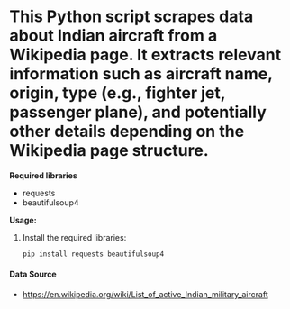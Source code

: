 # This Python script scrapes data about Indian aircraft from a Wikipedia page. It extracts relevant information such as aircraft name, origin, type (e.g., fighter jet, passenger plane), and potentially other details depending on the Wikipedia page structure.

**Required libraries**

* requests
* beautifulsoup4

**Usage:**

1. Install the required libraries:

   ```bash
   pip install requests beautifulsoup4

#### Data Source
- https://en.wikipedia.org/wiki/List_of_active_Indian_military_aircraft
